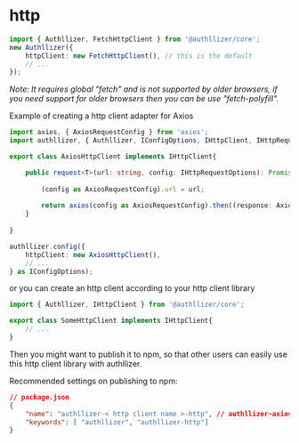 # http
```ts
import { Authllizer, FetchHttpClient } from '@authllizer/core';
new Authllizer({
    httpClient: new FetchHttpClient(), // this is the default
    // ...
});
```
*Note: It requires global "fetch" and is not supported by older browsers, if you need support for older browsers then you can be use "fetch-polyfill".*

Example of creating a http client adapter for Axios
```ts
import axios, { AxiosRequestConfig } from 'axios';
import authllizer, { Authllizer, IConfigOptions, IHttpClient, IHttpRequestOptions, IHttp } from '@authllizer/core';

export class AxiosHttpClient implements IHttpClient{

    public request<T>(url: string, config: IHttpRequestOptions): Promise<T> {
    
        (config as AxiosRequestConfig).url = url;
        
        return axios(config as AxiosRequestConfig).then((response: AxiosResponse<T>) => response.data);
    }
    
}

authllizer.config({
    httpClient: new AxiosHttpClient(),
    // ...
} as IConfigOptions);

```
or you can create an http client according to your http client library
```ts
import { Authllizer, IHttpClient } from '@authllizer/core';

export class SomeHttpClient implements IHttpClient{
    // ...
}
```
Then you might want to publish it to npm, so that other users can easily use this http client library with authllizer.

Recommended settings on publishing to npm:
```json
// package.json
{
    "name": "authllizer-< http client name >-http", // authllizer-axios-http
    "keywords": [ "authllizer", "authllizer-http"]
}
```

